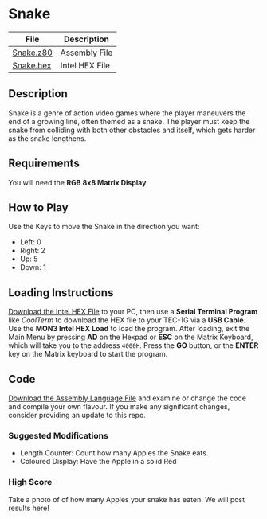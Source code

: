 # Snake
| File | Description |
|---|---|
| [Snake.z80](Snake.z80) | Assembly File |
| [Snake.hex](Snake.hex) | Intel HEX File |

## Description
Snake is a genre of action video games where the player maneuvers the end of a growing line, often themed as a snake. The player must keep the snake from colliding with both other obstacles and itself, which gets harder as the snake lengthens. 

## Requirements
You will need the **RGB 8x8 Matrix Display**

## How to Play
Use the Keys to move the Snake in the direction you want:
- Left:     0
- Right:    2
- Up:       5
- Down:     1

## Loading Instructions
[Download the Intel HEX File](Snake.hex) to your PC, then use a **Serial Terminal Program** like *CoolTerm* to download the HEX file to your TEC-1G via a **USB Cable**.
Use the **MON3 Intel HEX Load** to load the program. After loading, exit the Main Menu by pressing **AD** on the Hexpad or **ESC** on the Matrix Keyboard, which will take you to the address ``4000H``. Press the **GO** button, or the **ENTER** key on the Matrix keyboard to start the program.

## Code
[Download the Assembly Language File](Snake.z80) and examine or change the code and compile your own flavour. If you make any significant changes, consider providing an update to this repo.

### Suggested Modifications
- Length Counter:  Count how many Apples the Snake eats.
- Coloured Display:  Have the Apple in a solid Red

### High Score
Take a photo of of how many Apples your snake has eaten.
We will post results here!
